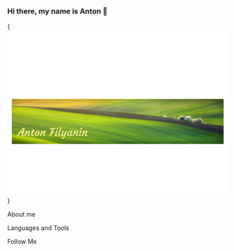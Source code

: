 ### Hi there, my name is Anton 👋

{![Header](https://github.com/filyanin2003/filyanin2003/blob/main/assets/img.header.png)}

About me

Languages and Tools

Follow Me
